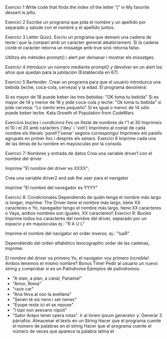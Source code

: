 Exercici 1
Write code that finds the index of the letter "j" in My favorite dessert is jello.

Exercici 2
Escribe un programa que pida el nombre y un apellido por separado y salude con el nombre y el apellido juntos.

Exercici 3
Letter Quizz. Escriu un programa que demani una cadena de texte i que la compari amb un caràcter generat aleatòriament. Si la cadena contè el caràcter retorna un missatge amb true sinò retorna false.

Utilitza els mètodes prompt() i alert per demanar i mostrar els missatges.

Exercici 4
Introducir un número mediante prompt() y devolver en un alert los años que quedan para la jubilación (Establecida en 67).

Exercici 5
Bartender. Crear un programa para que el usuario introduzca una bebida (leche, coca-cola, cerveza) y la edad. El programa devolverá:

Si es mayor de 18 puede beber las tres bebidas: "OK toma tu bebida"
Si es mayor de 14 y menor de 18 y pide coca-cola y leche: "Ok toma tu bebida" si pide cerveza: "Lo siento eres pequeño"
Si es igual o menor de 14 sólo puede beber leche.
Kata Growth of Population
from CodeWars

Exercicis bucles i condicions
Fes un llistat de nombres de l'1 al 30
Imprimeix el 10 i el 20 amb caràcters ('deu' i 'vint')
Imprimeix al costat de cada nombre els literals 'parell'|'senar' segons correspongui
Imprimeix els parells agrupats en primer lloc i desprès els senars.
Exercici 6
Imprime cada una de las letras de tu nombre en mayúsculas por la consola.

Exercici 7: Nombres y entrada de datos
Crea una variable driver1 con el nombre del driver

Imprime "El nombre del driver es XXXX";

Crea una variable driver2 and ask the user para el navigator

Imprime "El nombre del navegador es YYYY"

Exercici 8: Condicionales
Dependiendo de quién tenga el nombre más largo is longer, imprime:
The Driver tiene el nombre más largo, tiene XX caracteres o
Yo, navegador tengo el nombre más largo, tiene XX caracteres o
Vaya, ambos nombres son iguales, XX caracteres!!
Exercici 9: Bucles
Imprime todos los caracteres del nombre del driver, separado por un espacio y en mayúsculas ej.: "R A U L"

Imprime el nombre del navigator en order inverso. ej.: "luaR"

Dependiendo del orden alfabético lexicographic order de las cadenas, imprime:

El nombre del driver va primero
Yo, el navigator voy primero
Increíble! Ambos tenemos el mismo nombre?
Bonus Time!
Pedir al usuario un nuevo string y comprobar si es un Palindrome
Ejemplos de palíndromos:

- "A man, a plan, a canal, Panama!"
- "Amor, Roma"
- "race car"
- "Ana lleva al oso la avellana"
- "Senén té sis nens i set nenes"
- "Ésope reste ici et se repose"
- "I topi non avevano nipoti"
- "Sator Arepo tenet opera rotas".
Ir al lorem ipsum generator y:
Generar 3 párrafos. Almacenar el texto en un String
Hacer que el programa cuente el número de palabras en el string
Hacer que el programa cuente el número de veces que aparece la palabra latina et